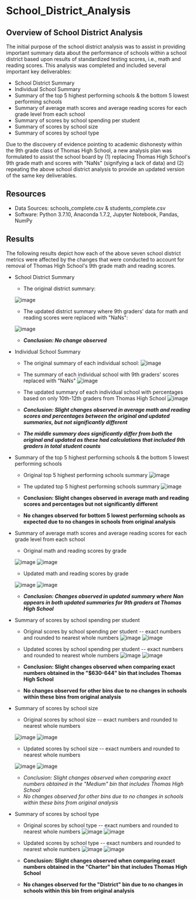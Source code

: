 # School_District_Analysis

## Overview of School District Analysis
The initial purpose of the school district analysis was to assist in providing important summary data about the performance of schools within a school district based upon results of standardized testing scores, i.e., math and reading scores. This analysis was completed and included several important key deliverables:
- School District Summary
- Individual School Summary
- Summary of the top 5 highest performing schools & the bottom 5 lowest performing schools
- Summary of average math scores and average reading scores for each grade level from each school
- Summary of scores by school spending per student
- Summary of scores by school size
- Summary of scores by school type

Due to the discovery of evidence pointing to academic dishonesty within the 9th grade class of Thomas High School, a new analysis plan was formulated to assist the school board by (1) replacing Thomas High School's 9th grade math and scores with "NaNs" (signifying a lack of data) and (2) repeating the above school district analysis to provide an updated version of the same key deliverables. 

## Resources
- Data Sources: schools_complete.csv & students_complete.csv
- Software: Python 3.7.10, Anaconda 1.7.2, Jupyter Notebook, Pandas, NumPy

## Results 
The following results depict how each of the above seven school district metrics were affected by the changes that were conducted to account for removal of Thomas High School's 9th grade math and reading scores.

- School District Summary
  - The original district summary:
  
  ![image](https://user-images.githubusercontent.com/85533099/133024401-c24620f0-acec-4ba0-9ec6-7ecaa10d33bf.png)
  
  - The updated district summary where 9th graders' data for math and reading scores were replaced with "NaNs":
  
  ![image](https://user-images.githubusercontent.com/85533099/133024475-d9b034f3-8abb-48b5-9de8-71ea237f771b.png)
  
  - ***Conclusion: No change observed***
  
- Individual School Summary 
  - The original summary of each individual school:
  ![image](https://user-images.githubusercontent.com/85533099/133024700-eafdc3a2-730b-4599-b641-372c9320e725.png)
  - The summary of each individual school with 9th graders' scores replaced with "NaNs"
  ![image](https://user-images.githubusercontent.com/85533099/133024807-0d842abb-0908-4b4b-a461-93ccecd63eac.png)
  - The updated summary of each individual school with percentages based on only 10th-12th graders from Thomas High School
  ![image](https://user-images.githubusercontent.com/85533099/133024932-80be3357-f6c9-484e-8bd3-900fa0f6016d.png)
  
  - ***Conclusion: Slight changes observed in average math and reading scores and percentages between the original and updated summaries, but not significantly different***
  - ***The middle summary does significantly differ from both the original and updated as these had calculations that included 9th graders in total student counts***

- Summary of the top 5 highest performing schools & the bottom 5 lowest performing schools
  - Original top 5 highest performing schools summary
  ![image](https://user-images.githubusercontent.com/85533099/133025094-3c188894-d053-465b-aa27-4e5c8e0320a5.png)
  - The updated top 5 highest performing schools summary
  ![image](https://user-images.githubusercontent.com/85533099/133025134-fc5b1568-4249-42f1-8993-3645f1f82c6e.png)
  
  - **Conclusion: Slight changes observed in average math and reading scores and percentages but not significantly different**
  - **No changes observed for bottom 5 lowest performing schools as expected due to no changes in schools from original analysis**

- Summary of average math scores and average reading scores for each grade level from each school
  - Original math and reading scores by grade
  
  ![image](https://user-images.githubusercontent.com/85533099/133027489-7ba48ac5-c1bb-46a3-ae22-5c8984b93623.png)
  ![image](https://user-images.githubusercontent.com/85533099/133027506-bf015622-0eae-4e0b-8921-b2eec9126aa2.png)


  - Updated math and reading scores by grade
  
  ![image](https://user-images.githubusercontent.com/85533099/133025642-a24fd149-e965-4880-bbe2-73e15d8d644d.png)
  ![image](https://user-images.githubusercontent.com/85533099/133025720-123d63eb-6d47-4c70-af19-d4b5aa7d3569.png)
  
  - ***Conclusion: Changes observed in updated summary where Nan appears in both updated summaries for 9th graders at Thomas High School***
  
- Summary of scores by school spending per student
  - Original scores by school spending per student -- exact numbers and rounded to nearest whole numbers
    ![image](https://user-images.githubusercontent.com/85533099/133026284-b830f80c-293d-4d87-b1b5-6b74af433a68.png)
    ![image](https://user-images.githubusercontent.com/85533099/133026269-10f3ccf9-56a2-484b-b65c-1bee01ca431d.png)
  - Updated scores by school spending per student -- exact numbers and rounded to nearest whole numbers
    ![image](https://user-images.githubusercontent.com/85533099/133026370-244a8ff1-0749-4925-9de1-e05e707e96b7.png)
    ![image](https://user-images.githubusercontent.com/85533099/133026380-9de05751-e8ef-4bd3-a780-a1d79d514f55.png)
    
  - **Conclusion: Slight changes observed when comparing exact numbers obtained in the "$630-644" bin that includes Thomas High School**
  - **No changes observed for other bins due to no changes in schools within these bins from original analysis**

- Summary of scores by school size
  - Original scores by school size -- exact numbers and rounded to nearest whole numbers
  
  ![image](https://user-images.githubusercontent.com/85533099/133026629-56eea832-b9f0-4910-8b59-2bc29a650ca5.png)
  ![image](https://user-images.githubusercontent.com/85533099/133026634-0b47aa7d-dd4a-4347-be08-ff7a93506eb5.png)
  
  - Updated scores by school size -- exact numbers and rounded to nearest whole numbers
  
  ![image](https://user-images.githubusercontent.com/85533099/133026657-2b9ac895-813f-479b-91f8-5af9af18e9c0.png)
  ![image](https://user-images.githubusercontent.com/85533099/133026664-23dad751-13d8-491c-8557-7f7a71bb81c4.png)
 
  - *Conclusion: Slight changes observed when comparing exact numbers obtained in the "Medium" bin that includes Thomas High School*
  - *No changes observed for other bins due to no changes in schools within these bins from original analysis*

- Summary of scores by school type
  - Original scores by school type -- exact numbers and rounded to nearest whole numbers
  ![image](https://user-images.githubusercontent.com/85533099/133026801-d6dcfb4e-23ba-43a0-97f1-2601a2b74e01.png)
  ![image](https://user-images.githubusercontent.com/85533099/133026808-fdc73cd8-50d4-4fcd-aa6d-ebe7ed0ef599.png)
  
  - Updated scores by school type -- exact numbers and rounded to nearest whole numbers
  ![image](https://user-images.githubusercontent.com/85533099/133026837-a777ccb7-949f-4eab-8458-5c38800e9dfa.png)
  ![image](https://user-images.githubusercontent.com/85533099/133026844-c11987d1-21ba-4b20-8262-1320478952dc.png)
  
  - **Conclusion: Slight changes observed when comparing exact numbers obtained in the "Charter" bin that includes Thomas High School**
  - **No changes observed for the "District" bin due to no changes in schools within this bin from original analysis**



